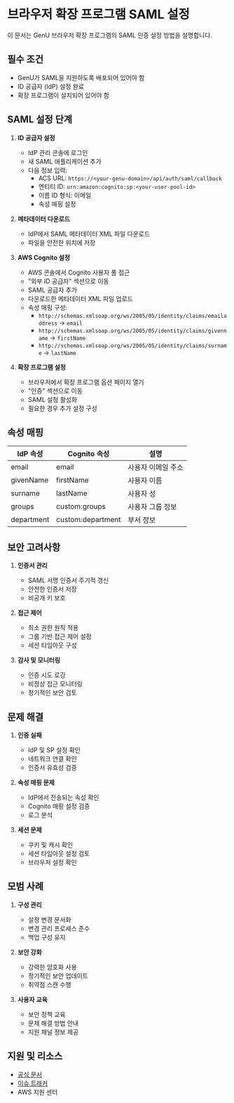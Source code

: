 # 브라우저 확장 프로그램 SAML 설정

이 문서는 GenU 브라우저 확장 프로그램의 SAML 인증 설정 방법을 설명합니다.

## 필수 조건

- GenU가 SAML을 지원하도록 배포되어 있어야 함
- ID 공급자 (IdP) 설정 완료
- 확장 프로그램이 설치되어 있어야 함

## SAML 설정 단계

1. **ID 공급자 설정**
   - IdP 관리 콘솔에 로그인
   - 새 SAML 애플리케이션 추가
   - 다음 정보 입력:
     - ACS URL: `https://<your-genu-domain>/api/auth/saml/callback`
     - 엔티티 ID: `urn:amazon:cognito:sp:<your-user-pool-id>`
     - 이름 ID 형식: 이메일
     - 속성 매핑 설정

2. **메타데이터 다운로드**
   - IdP에서 SAML 메타데이터 XML 파일 다운로드
   - 파일을 안전한 위치에 저장

3. **AWS Cognito 설정**
   - AWS 콘솔에서 Cognito 사용자 풀 접근
   - "외부 ID 공급자" 섹션으로 이동
   - SAML 공급자 추가
   - 다운로드한 메타데이터 XML 파일 업로드
   - 속성 매핑 구성:
     - `http://schemas.xmlsoap.org/ws/2005/05/identity/claims/emailaddress` -> `email`
     - `http://schemas.xmlsoap.org/ws/2005/05/identity/claims/givenname` -> `firstName`
     - `http://schemas.xmlsoap.org/ws/2005/05/identity/claims/surname` -> `lastName`

4. **확장 프로그램 설정**
   - 브라우저에서 확장 프로그램 옵션 페이지 열기
   - "인증" 섹션으로 이동
   - SAML 설정 활성화
   - 필요한 경우 추가 설정 구성

## 속성 매핑

| IdP 속성 | Cognito 속성 | 설명 |
|----------|--------------|------|
| email | email | 사용자 이메일 주소 |
| givenName | firstName | 사용자 이름 |
| surname | lastName | 사용자 성 |
| groups | custom:groups | 사용자 그룹 정보 |
| department | custom:department | 부서 정보 |

## 보안 고려사항

1. **인증서 관리**
   - SAML 서명 인증서 주기적 갱신
   - 안전한 인증서 저장
   - 비공개 키 보호

2. **접근 제어**
   - 최소 권한 원칙 적용
   - 그룹 기반 접근 제어 설정
   - 세션 타임아웃 구성

3. **감사 및 모니터링**
   - 인증 시도 로깅
   - 비정상 접근 모니터링
   - 정기적인 보안 검토

## 문제 해결

1. **인증 실패**
   - IdP 및 SP 설정 확인
   - 네트워크 연결 확인
   - 인증서 유효성 검증

2. **속성 매핑 문제**
   - IdP에서 전송되는 속성 확인
   - Cognito 매핑 설정 검증
   - 로그 분석

3. **세션 문제**
   - 쿠키 및 캐시 확인
   - 세션 타임아웃 설정 검토
   - 브라우저 설정 확인

## 모범 사례

1. **구성 관리**
   - 설정 변경 문서화
   - 변경 관리 프로세스 준수
   - 백업 구성 유지

2. **보안 강화**
   - 강력한 암호화 사용
   - 정기적인 보안 업데이트
   - 취약점 스캔 수행

3. **사용자 교육**
   - 보안 정책 교육
   - 문제 해결 방법 안내
   - 지원 채널 정보 제공

## 지원 및 리소스

- [공식 문서](https://docs.aws.amazon.com/cognito/latest/developerguide/cognito-user-pools-saml-idp.html)
- [이슈 트래커](https://github.com/aws-samples/generative-ai-use-cases/issues)
- AWS 지원 센터 